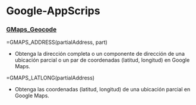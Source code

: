 # Google-AppScrips

### [GMaps_Geocode](https://github.com/Garchi/Google-AppScrips/blob/main/GMaps_Geocode)
=GMAPS_ADDRESS(partialAddress, part)
 * Obtenga la dirección completa o un componente de dirección de una ubicación parcial o un par de coordenadas (latitud, longitud) en Google Maps.

=GMAPS_LATLONG(partialAddress)
 * Obtenga las coordenadas (latitud, longitud) de una ubicación parcial en Google Maps.
